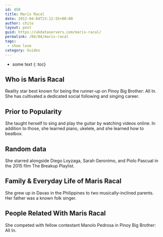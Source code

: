 ```yaml
---
id: 450
title: Maris Racal
date: 2012-04-04T23:12:55+00:00
author: chito
layout: post
guid: https://ukdataservers.com/maris-racal/
permalink: /04/04/maris-racal
tags:
 - show love
category: Guides
---
```


* some text
{: toc}


## Who is  Maris Racal
                  
                  
                  
Reality star best known for being the runner-up on Pinoy Big Brother: All In. She has cultivated a dedicated social following and singing career.
                  
                
                
                
## Prior to Popularity 
                  
                  
                  
She taught herself to sing and play the guitar by watching videos online. In addition to those, she learned piano, ukelele, and she learned how to beatbox.
                  
                
                
                
## Random data 
                  
                  
                  
She starred alongside Diego Loyzaga, Sarah Geronimo, and Piolo Pascual in the 2015 film The Breakup Playlist.
                  
                
                
                
## Family & Everyday Life of Maris Racal
                  
                  
                  
She grew up in Davao in the Philippines to two musically-inclined parents. Her father was a known folk singer.
                  
                
                
                
## People Related With  Maris Racal
                  
                  
                  
She competed with fellow contestant Manolo Pedrosa in Pinoy Big Brother: All In. 
                  
                
              
            
          
          
          
    
    
  

